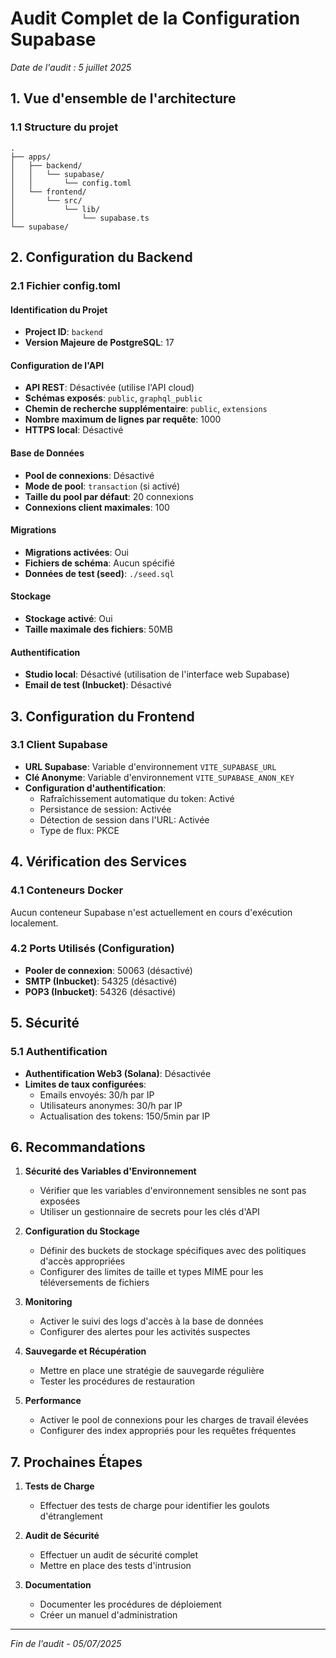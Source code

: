 # Audit Complet de la Configuration Supabase

*Date de l'audit : 5 juillet 2025*

## 1. Vue d'ensemble de l'architecture

### 1.1 Structure du projet
```
.
├── apps/
│   ├── backend/
│   │   └── supabase/
│   │       └── config.toml
│   └── frontend/
│       └── src/
│           └── lib/
│               └── supabase.ts
└── supabase/
```

## 2. Configuration du Backend

### 2.1 Fichier config.toml

#### Identification du Projet
- **Project ID**: `backend`
- **Version Majeure de PostgreSQL**: 17

#### Configuration de l'API
- **API REST**: Désactivée (utilise l'API cloud)
- **Schémas exposés**: `public`, `graphql_public`
- **Chemin de recherche supplémentaire**: `public`, `extensions`
- **Nombre maximum de lignes par requête**: 1000
- **HTTPS local**: Désactivé

#### Base de Données
- **Pool de connexions**: Désactivé
- **Mode de pool**: `transaction` (si activé)
- **Taille du pool par défaut**: 20 connexions
- **Connexions client maximales**: 100

#### Migrations
- **Migrations activées**: Oui
- **Fichiers de schéma**: Aucun spécifié
- **Données de test (seed)**: `./seed.sql`

#### Stockage
- **Stockage activé**: Oui
- **Taille maximale des fichiers**: 50MB

#### Authentification
- **Studio local**: Désactivé (utilisation de l'interface web Supabase)
- **Email de test (Inbucket)**: Désactivé

## 3. Configuration du Frontend

### 3.1 Client Supabase
- **URL Supabase**: Variable d'environnement `VITE_SUPABASE_URL`
- **Clé Anonyme**: Variable d'environnement `VITE_SUPABASE_ANON_KEY`
- **Configuration d'authentification**:
  - Rafraîchissement automatique du token: Activé
  - Persistance de session: Activée
  - Détection de session dans l'URL: Activée
  - Type de flux: PKCE

## 4. Vérification des Services

### 4.1 Conteneurs Docker
Aucun conteneur Supabase n'est actuellement en cours d'exécution localement.

### 4.2 Ports Utilisés (Configuration)
- **Pooler de connexion**: 50063 (désactivé)
- **SMTP (Inbucket)**: 54325 (désactivé)
- **POP3 (Inbucket)**: 54326 (désactivé)

## 5. Sécurité

### 5.1 Authentification
- **Authentification Web3 (Solana)**: Désactivée
- **Limites de taux configurées**:
  - Emails envoyés: 30/h par IP
  - Utilisateurs anonymes: 30/h par IP
  - Actualisation des tokens: 150/5min par IP

## 6. Recommandations

1. **Sécurité des Variables d'Environnement**
   - Vérifier que les variables d'environnement sensibles ne sont pas exposées
   - Utiliser un gestionnaire de secrets pour les clés d'API

2. **Configuration du Stockage**
   - Définir des buckets de stockage spécifiques avec des politiques d'accès appropriées
   - Configurer des limites de taille et types MIME pour les téléversements de fichiers

3. **Monitoring**
   - Activer le suivi des logs d'accès à la base de données
   - Configurer des alertes pour les activités suspectes

4. **Sauvegarde et Récupération**
   - Mettre en place une stratégie de sauvegarde régulière
   - Tester les procédures de restauration

5. **Performance**
   - Activer le pool de connexions pour les charges de travail élevées
   - Configurer des index appropriés pour les requêtes fréquentes

## 7. Prochaines Étapes

1. **Tests de Charge**
   - Effectuer des tests de charge pour identifier les goulots d'étranglement

2. **Audit de Sécurité**
   - Effectuer un audit de sécurité complet
   - Mettre en place des tests d'intrusion

3. **Documentation**
   - Documenter les procédures de déploiement
   - Créer un manuel d'administration

---
*Fin de l'audit - 05/07/2025*
